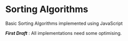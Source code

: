 # Sorting Algorithms
Basic Sorting Algorithms implemented using JavaScript

__*First Draft*__ : All implementations need some optimising.
